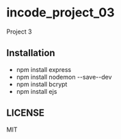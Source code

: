 # incode_project_03
Project 3

## Installation
- npm install express
- npm install nodemon --save--dev
- npm install bcrypt
- npm install ejs


## LICENSE
MIT